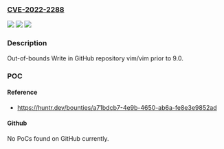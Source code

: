 ### [CVE-2022-2288](https://cve.mitre.org/cgi-bin/cvename.cgi?name=CVE-2022-2288)
![](https://img.shields.io/static/v1?label=Product&message=vim%2Fvim&color=blue)
![](https://img.shields.io/static/v1?label=Version&message=n%2Fa&color=blue)
![](https://img.shields.io/static/v1?label=Vulnerability&message=CWE-787%20Out-of-bounds%20Write&color=brighgreen)

### Description

Out-of-bounds Write in GitHub repository vim/vim prior to 9.0.

### POC

#### Reference
- https://huntr.dev/bounties/a71bdcb7-4e9b-4650-ab6a-fe8e3e9852ad

#### Github
No PoCs found on GitHub currently.

